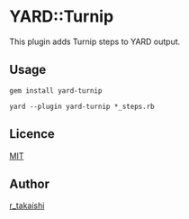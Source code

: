YARD::Turnip
=============

This plugin adds Turnip steps to YARD output.

## Usage


```
gem install yard-turnip
```

```
yard --plugin yard-turnip *_steps.rb
```

## Licence

[MIT](https://github.com/tcnksm/tool/blob/master/LICENCE)

## Author

[r_takaishi](https://github.com/takaishi)
